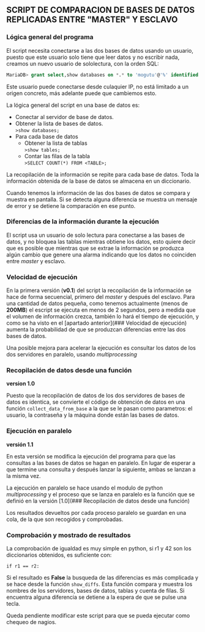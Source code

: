 ## SCRIPT DE COMPARACION DE BASES DE DATOS REPLICADAS ENTRE "MASTER" Y ESCLAVO

### Lógica general del programa

El script necesita conectarse a las dos bases de datos usando un usuario, puesto que este
usuario solo tiene que leer datos y no escribir nada, creamos un nuevo usuario de
sololectura, con la orden SQL:

```sql
MariaDB> grant select,show databases on *.* to 'mogutu'@'%' identified by 'XXXXX';
```

Este usuario puede conectarse desde culaquier IP, no está limitado a un origen concreto,
más adelante puede que cambiemos esto.

La lógica general del script en una base de datos es:

* Conectar al servidor de base de datos.
* Obtener la lista de bases de datos.  
    `>show databases;`
* Para cada base de datos 
    * Obtener la lista de tablas  
        `>show tables;`
    * Contar las filas de la tabla  
        `>SELECT COUNT(*) FROM <TABLE>;`

La recopilación de la información se repite para cada base de datos.
Toda la información obtenida de la base de datos se almacena en un diccionario.  

Cuando tenemos la información de las dos bases de datos se compara y muestra en pantalla.
Si se detecta alguna diferencia se muestra un mensaje de error y se detiene la
comparación en ese punto.

### Diferencias de la información durante la ejecución

El script usa un usuario de solo lectura para conectarse a las bases de datos, y no
bloquea las tablas mientras obtiene los datos, esto quiere decir que es posible que
mientras que se extrae la información se produzca algún cambio que genere una alarma
indicando que los datos no coinciden entre _master_ y esclavo.

### Velocidad de ejecución

En la primera versión (**v0.1**) del script la recopilación de la información se hace de
forma secuencial, primero del _master_ y después del esclavo.  Para una cantidad de
datos pequeña, como tenemos actualmente (menos de **200MB**) el escript se ejecuta en
menos de 2 segundos, pero a medida que el volumen de información crezca, también lo
hará el tiempo de ejecución, y como se ha visto en el [apartado anterior](###
Velocidad de ejecución) aumenta la probabilidad de que se produzcan diferencias entre
las dos bases de datos.

Una posible mejora para acelerar la ejecución es consultar los datos de los dos
servidores en paralelo, usando _multiprocessing_

### Recopilación de datos desde una función

**version 1.0**

Puesto que la recopilación de datos de los dos servidores de bases de datos es identica,
se convierte el código de obtención de datos en una función `collect_data_from_base` a la
que se le pasan como parametros: el usuario, la contraseña y la máquina donde están las
bases de datos.

### Ejecución en paralelo

**versión 1.1**

En esta versión se modifica la ejecución del programa para que las consultas a las bases
de datos se hagan en paralelo.  En lugar de esperar a que termine una consulta y después
lanzar la siguiente, ambas se lanzan a la misma vez.

La ejecución en paralelo se hace usando el modulo de python _multiprocessing_ y el
proceso que se lanza en paralelo es la función que se definió en la versión [1.0](###
Recopilación de datos desde una función)

Los resultados devueltos por cada proceso paralelo se guardan en una cola, de la que son
recogidos y comprobadas.  

### Comprobación y mostrado de resultados

La comprobación de igualdad es muy simple en python, si r1 y 42 son los diccionarios
obtenidos, es suficiente con:

`if r1 == r2:` 

Si el resultado es **False** la busqueda de las diferencias es más complicada y se hace
desde la función `show_diffs`.  Esta función compara y muestra los nombres de los
servidores, bases de datos, tablas y cuenta de filas.  Si encuentra alguna diferencia se
detiene a la espera de que se pulse una tecla.

Queda pendiente modificar este script para que se pueda ejecutar como chequeo de nagios.






